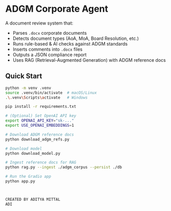 # ADGM Corporate Agent

A document review system that:
- Parses `.docx` corporate documents
- Detects document types (AoA, MoA, Board Resolution, etc.)
- Runs rule-based & AI checks against ADGM standards
- Inserts comments into `.docx` files
- Outputs a JSON compliance report
- Uses RAG (Retrieval-Augmented Generation) with ADGM reference docs

## Quick Start

```bash
python -m venv .venv
source .venv/bin/activate  # macOS/Linux
.\.venv\Scripts\activate   # Windows

pip install -r requirements.txt

# (Optional) Set OpenAI API key
export OPENAI_API_KEY="sk-..."
export USE_OPENAI_EMBEDDINGS=1

# Download ADGM reference docs
python download_adgm_refs.py

# Download model
python download_model.py

# Ingest reference docs for RAG
python rag.py --ingest ./adgm_corpus --persist ./db

# Run the Gradio app
python app.py



CREATED BY ADITYA MITTAL
ADI